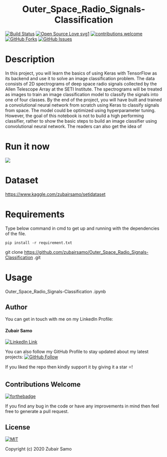 <h1 align="center">Outer_Space_Radio_Signals-Classification</h1>

[![Build Status](https://img.shields.io/badge/Build-Passing-brightgreen.svg?style=for-the-badge&logo=appveyor)](#)
[![Open Source Love svg1](https://badges.frapsoft.com/os/v1/open-source.svg?v=103)](#)
[![contributions welcome](https://img.shields.io/badge/contributions-welcome-brightgreen.svg?style=flat&label=Contributions&colorA=red&colorB=black	)](#)
[![GitHub Forks](https://img.shields.io/github/forks/zubairsamo/Outer_Space_Radio_Signals-Classification.svg?style=social&label=Fork&maxAge=2592000)](https://github.com/zubairsamo/Outer_Space_Radio_Signals-Classification/fork)
[![GitHub Issues](https://img.shields.io/github/issues/zubairsamo/Fashion-Mnist-Using-CNN.svg?style=flat&label=Issues&maxAge=2592000)](https://github.com/zubairsamo/Outer_Space_Radio_Signals-Classification/issues)
# Description
In this project, you will learn the basics of using Keras with TensorFlow as its backend and use it to solve an image classification problem. The data consists of 2D spectrograms of deep space radio signals collected by the Allen Telescope Array at the SETI Institute. The spectrograms will be treated as images to train an image classification model to classify the signals into one of four classes. By the end of the project, you will have built and trained a convolutional neural network from scratch using Keras to classify signals from space.
The model could be optimized using hyperparameter tuning. However, the goal of this notebook is not to build a high performing classifier, rather to show the basic steps to build an image classifier using convolutional neural network. The readers can also get the idea of
# Run it now
<a href="https://www.kaggle.com/zubairsamo/classification-of-outer-space-signals-with-keras" target="_parent">
    <img src="https://kaggle.com/static/images/open-in-kaggle.svg"/>
</a>

# Dataset
https://www.kaggle.com/zubairsamo/setidataset

# Requirements

Type below command in cmd to get up and running with the dependencies of the file.
```
pip install -r requirement.txt
```
 git clone https://github.com/zubairsamo/Outer_Space_Radio_Signals-Classification
.git

# Usage
Outer_Space_Radio_Signals-Classification
.ipynb

## Author
You can get in touch with me on my LinkedIn Profile:

#### Zubair Samo
[![LinkedIn Link](https://img.shields.io/badge/Connect-ZubairSamo-blue.svg?logo=linkedin&longCache=true&style=social&label=Connect
)](https://linkedin.com/in/zubair-samo-3a2764197)

You can also follow my GitHub Profile to stay updated about my latest projects: [![GitHub Follow](https://img.shields.io/badge/Connect-zubairsamo-blue.svg?logo=Github&longCache=true&style=social&label=Follow)](https://github.com/zubairsamo)

If you liked the repo then kindly support it by giving it a star ⭐!

## Contributions Welcome
[![forthebadge](https://forthebadge.com/images/badges/built-with-love.svg)](#)

If you find any bug in the code or have any improvements in mind then feel free to generate a pull request.

## License
[![MIT](https://img.shields.io/cocoapods/l/AFNetworking.svg?style=style&label=License&maxAge=2592000)](../master/LICENSE)

Copyright (c) 2020 Zubair Samo
